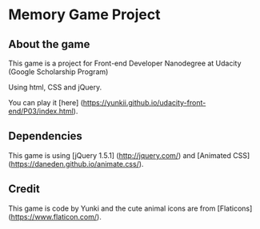 # Memory Game Project

## About the game 

This game is a project for Front-end Developer Nanodegree at Udacity (Google Scholarship Program)

Using html, CSS and jQuery.

You can play it [here] (https://yunkii.github.io/udacity-front-end/P03/index.html).

## Dependencies

This game is using [jQuery 1.5.1] (http://jquery.com/) and [Animated CSS] (https://daneden.github.io/animate.css/).


## Credit

This game is code by Yunki and the cute animal icons are from [Flaticons] (https://www.flaticon.com/).